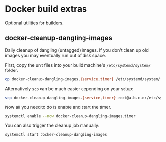 # Docker build extras

Optional utilities for builders.

## docker-cleanup-dangling-images

Daily cleanup of dangling (untagged) images. If you don't clean up old images you may eventually run out of disk space.

First, copy the unit files into your build machine's `/etc/systemd/system/` folder.

```bash
cp docker-cleanup-dangling-images.{service,timer} /etc/systemd/system/
```

Alternatively `scp` can be much easier depending on your setup:

```bash
scp docker-cleanup-dangling-images.{service,timer} root@a.b.c.d:/etc/systemd/system
```

Now all you need to do is enable and start the timer.

```bash
systemctl enable --now docker-cleanup-dangling-images.timer
```

You can also trigger the cleanup job manually:

```bash
systemctl start docker-cleanup-dangling-images
```
